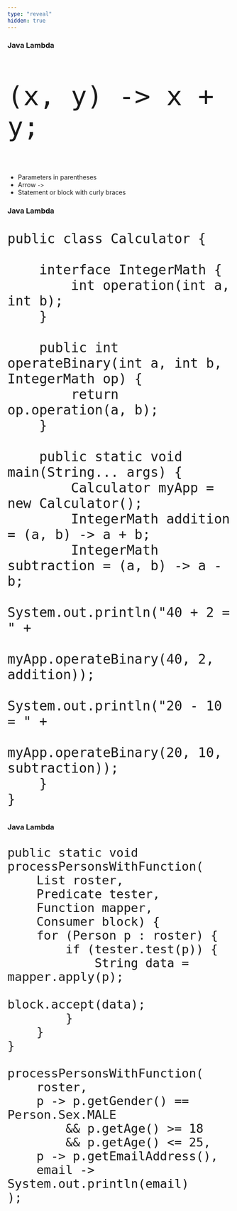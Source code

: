 ```yaml
---
type: "reveal"
hidden: true
---
```

<section>
    <h3>Java Lambda</h3>
    <pre class="java" style="font-size: 70px"><code>(x, y) -> x + y;</code></pre>
    <ul>
        <li>Parameters in parentheses</li>
        <li>Arrow <code>-></code></li>
        <li>Statement or block with curly braces</li>
    </ul>
</section>
<section>
    <h3>Java Lambda</h3>
    <pre class="java stretch" style="font-size: 35px"><code>public class Calculator {<br>
    interface IntegerMath {
        int operation(int a, int b);   
    }<br>
    public int operateBinary(int a, int b, IntegerMath op) {
        return op.operation(a, b);
    }<br>
    public static void main(String... args) {
        Calculator myApp = new Calculator();
        IntegerMath addition = (a, b) -> a + b;
        IntegerMath subtraction = (a, b) -> a - b;
        System.out.println("40 + 2 = " +
            myApp.operateBinary(40, 2, addition));
        System.out.println("20 - 10 = " +
            myApp.operateBinary(20, 10, subtraction));    
    }
}</code></pre>
</section>
<section>
    <h3>Java Lambda</h3>
    <pre class="java stretch" style="font-size: 32px"><code>public static void processPersonsWithFunction(
    List<Person> roster,
    Predicate<Person> tester,
    Function<Person, String> mapper,
    Consumer<String> block) {
    for (Person p : roster) {
        if (tester.test(p)) {
            String data = mapper.apply(p);
            block.accept(data);
        }
    }
}<br>
processPersonsWithFunction(
    roster,
    p -> p.getGender() == Person.Sex.MALE
        && p.getAge() >= 18
        && p.getAge() <= 25,
    p -> p.getEmailAddress(),
    email -> System.out.println(email)
);</code></pre>
</section>